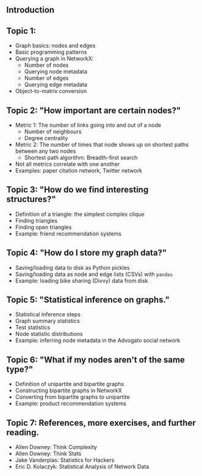 ## Introduction

## Topic 1: 

- Graph basics: nodes and edges
- Basic programming patterns
- Querying a graph in NetworkX:
    - Number of nodes
    - Querying node metadata
    - Number of edges
    - Querying edge metadata
- Object-to-matrix conversion

## Topic 2: "How important are certain nodes?"

- Metric 1: The number of links going into and out of a node
    - Number of neighbours
    - Degree centrality
- Metric 2: The number of times that node shows up on shortest paths between any two nodes
    - Shortest path algorithm: Breadth-first search
- Not all metrics correlate with one another
- Examples: paper citation network, Twitter network

## Topic 3: "How do we find interesting structures?"

- Definition of a triangle: the simplest complex clique
- Finding triangles
- Finding open triangles
- Example: friend recommendation systems

## Topic 4: "How do I store my graph data?"

- Saving/loading data to disk as Python pickles
- Saving/loading data as node and edge lists (CSVs) with `pandas`
- Example: loading bike sharing (Divvy) data from disk

## Topic 5: "Statistical inference on graphs."

- Statistical inference steps
- Graph summary statistics
- Test statistics
- Node statistic distributions
- Example: inferring node metadata in the Advogato social network

## Topic 6: "What if my nodes aren't of the same type?"

- Definition of unipartite and bipartite graphs
- Constructing bipartite graphs in NetworkX
- Converting from bipartite graphs to unipartite
- Example: product recommendation systems

## Topic 7: References, more exercises, and further reading.

- Allen Downey: Think Complexity
- Allen Downey: Think Stats
- Jake Vanderplas: Statistics for Hackers
- Eric D. Kolaczyk: Statistical Analysis of Network Data